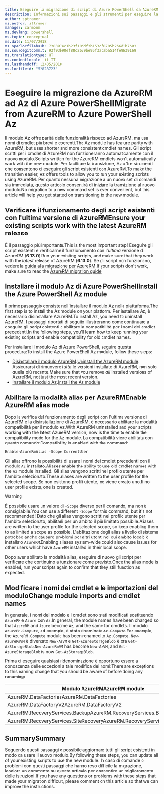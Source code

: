 ```yaml
---
title: Eseguire la migrazione di script di Azure PowerShell da AzureRM ad Az
description: Informazioni sui passaggi e gli strumenti per eseguire la migrazione di script dal modulo AzureRM al nuovo modulo Az.
author: sptramer
ms.author: sttramer
manager: carmonm
ms.devlang: powershell
ms.topic: conceptual
ms.date: 11/07/2018
ms.openlocfilehash: 720387ec1b23f10ddf2b153cf0705b2b6d1b7b82
ms.sourcegitcommit: 93f93b90ef88c2659be95f3acaba514fe9639169
ms.translationtype: HT
ms.contentlocale: it-IT
ms.lasthandoff: 12/05/2018
ms.locfileid: "52828723"
---
```

# <a name="migrate-from-azurerm-to-azure-powershell-az"></a><span data-ttu-id="4be1c-103">Eseguire la migrazione da AzureRM ad Az di Azure PowerShell</span><span class="sxs-lookup"><span data-stu-id="4be1c-103">Migrate from AzureRM to Azure PowerShell Az</span></span>

<span data-ttu-id="4be1c-104">Il modulo Az offre parità delle funzionalità rispetto ad AzureRM, ma usa nomi di cmdlet più brevi e coerenti.</span><span class="sxs-lookup"><span data-stu-id="4be1c-104">The Az module has feature parity with AzureRM, but uses shorter and more consistent cmdlet names.</span></span>
<span data-ttu-id="4be1c-105">Gli script scritti per i cmdlet di AzureRM non funzioneranno automaticamente con il nuovo modulo.</span><span class="sxs-lookup"><span data-stu-id="4be1c-105">Scripts written for the AzureRM cmdlets won't automatically work with the new module.</span></span> <span data-ttu-id="4be1c-106">Per facilitare la transizione, Az offre strumenti che consentono di eseguire gli script esistenti con AzureRM.</span><span class="sxs-lookup"><span data-stu-id="4be1c-106">To make the transition easier, Az offers tools to allow you to run your existing scripts using AzureRM.</span></span> <span data-ttu-id="4be1c-107">Per quanto nessuna migrazione a un nuovo set di comandi sia immediata, questo articolo consentirà di iniziare la transizione al nuovo modulo.</span><span class="sxs-lookup"><span data-stu-id="4be1c-107">No migration to a new command set is ever convenient, but this article will help you get started on transitioning to the new module.</span></span>

## <a name="ensure-your-existing-scripts-work-with-the-latest-azurerm-release"></a><span data-ttu-id="4be1c-108">Verificare il funzionamento degli script esistenti con l'ultima versione di AzureRM</span><span class="sxs-lookup"><span data-stu-id="4be1c-108">Ensure your existing scripts work with the latest AzureRM release</span></span>

<span data-ttu-id="4be1c-109">È il passaggio più importante.</span><span class="sxs-lookup"><span data-stu-id="4be1c-109">This is the most important step!</span></span> <span data-ttu-id="4be1c-110">Eseguire gli script esistenti e verificarne il funzionamento con l'_ultima_ versione di AzureRM (__6.13.0__).</span><span class="sxs-lookup"><span data-stu-id="4be1c-110">Run your existing scripts, and make sure that they work with the _latest_ release of AzureRM (__6.13.0__).</span></span> <span data-ttu-id="4be1c-111">Se gli script non funzionano, vedere la [guida alla migrazione per AzureRM](migration-guide.6.0.0.md).</span><span class="sxs-lookup"><span data-stu-id="4be1c-111">If your scripts don't work, make sure to read the [AzureRM migration guide](migration-guide.6.0.0.md).</span></span>

## <a name="install-the-azure-powershell-az-module"></a><span data-ttu-id="4be1c-112">Installare il modulo Az di Azure PowerShell</span><span class="sxs-lookup"><span data-stu-id="4be1c-112">Install the Azure PowerShell Az module</span></span>

<span data-ttu-id="4be1c-113">Il primo passaggio consiste nell'installare il modulo Az nella piattaforma.</span><span class="sxs-lookup"><span data-stu-id="4be1c-113">The first step is to install the Az module on your platform.</span></span> <span data-ttu-id="4be1c-114">Per installare Az, è necessario disinstallare AzureRM.</span><span class="sxs-lookup"><span data-stu-id="4be1c-114">To install Az, you need to uninstall AzureRM.</span></span>
<span data-ttu-id="4be1c-115">I passaggi riportati di seguito illustreranno come continuare a eseguire gli script esistenti e abilitare la compatibilità per i nomi dei cmdlet precedenti.</span><span class="sxs-lookup"><span data-stu-id="4be1c-115">In the following steps, you'll learn how to keep running your existing scripts and enable compatibility for old cmdlet names.</span></span>

<span data-ttu-id="4be1c-116">Per installare il modulo Az di Azure PowerShell, seguire questa procedura:</span><span class="sxs-lookup"><span data-stu-id="4be1c-116">To install the Azure PowerShell Az module, follow these steps:</span></span>

* <span data-ttu-id="4be1c-117">[Disinstallare il modulo AzureRM](uninstall-azurerm-ps.md).</span><span class="sxs-lookup"><span data-stu-id="4be1c-117">[Uninstall the AzureRM module](uninstall-azurerm-ps.md).</span></span> <span data-ttu-id="4be1c-118">Assicurarsi di rimuovere _tutte_ le versioni installate di AzureRM, non solo quella più recente.</span><span class="sxs-lookup"><span data-stu-id="4be1c-118">Make sure that you remove _all_ installed versions of AzureRM, not just the most recent version.</span></span>
* <span data-ttu-id="4be1c-119">[Installare il modulo Az](install-az-ps.md).</span><span class="sxs-lookup"><span data-stu-id="4be1c-119">[Install the Az module](install-az-ps.md)</span></span>

## <a name="a-namealiasesenable-azurerm-alias-mode"></a><span data-ttu-id="4be1c-120"><a name="aliases"/>Abilitare la modalità alias per AzureRM</span><span class="sxs-lookup"><span data-stu-id="4be1c-120"><a name="aliases"/>Enable AzureRM alias mode</span></span>

<span data-ttu-id="4be1c-121">Dopo la verifica del funzionamento degli script con l'ultima versione di AzureRM e la disinstallazione di AzureRM, è necessario abilitare la modalità compatibilità per il modulo Az.</span><span class="sxs-lookup"><span data-stu-id="4be1c-121">With AzureRM uninstalled and your scripts working with the latest AzureRM version, now is the time to enable the compatibility mode for the Az module.</span></span> <span data-ttu-id="4be1c-122">La compatibilità viene abilitata con questo comando:</span><span class="sxs-lookup"><span data-stu-id="4be1c-122">Compatibility is enabled with the command:</span></span>

```powershell-interactive
Enable-AzureRmAlias -Scope CurrentUser
```

<span data-ttu-id="4be1c-123">Gli alias offrono la possibilità di usare i nomi dei cmdlet precedenti con il modulo `Az` installato.</span><span class="sxs-lookup"><span data-stu-id="4be1c-123">Aliases enable the ability to use old cmdlet names with the `Az` module installed.</span></span> <span data-ttu-id="4be1c-124">Gli alias vengono scritti nel profilo utente per l'ambito selezionato.</span><span class="sxs-lookup"><span data-stu-id="4be1c-124">These aliases are written to the user profile for the selected scope.</span></span> <span data-ttu-id="4be1c-125">Se non esistono profili utente, ne viene creato uno.</span><span class="sxs-lookup"><span data-stu-id="4be1c-125">If no user profile exists, one is created.</span></span>

> [!WARNING]
>
> <span data-ttu-id="4be1c-126">È possibile usare un valore di `-Scope` diverso per il comando, ma non è consigliabile.</span><span class="sxs-lookup"><span data-stu-id="4be1c-126">You can use a different `-Scope` for this command, but it's not recommended!</span></span> <span data-ttu-id="4be1c-127">Dato che gli alias vengono scritti nel profilo utente per l'ambito selezionato, abilitarli per un ambito il più limitato possibile.</span><span class="sxs-lookup"><span data-stu-id="4be1c-127">Aliases are written to the user profile for the selected scope, so keep enabling them to as limited a scope as possible.</span></span> <span data-ttu-id="4be1c-128">L'abilitazione degli alias a livello di sistema potrebbe anche causare problemi per altri utenti nel cui ambito locale è installato `AzureRM`.</span><span class="sxs-lookup"><span data-stu-id="4be1c-128">Enabling aliases system-wide could also cause issues for other users which have `AzureRM` installed in their local scope.</span></span>

<span data-ttu-id="4be1c-129">Dopo aver abilitato la modalità alias, eseguire di nuovo gli script per verificare che continuino a funzionare come previsto.</span><span class="sxs-lookup"><span data-stu-id="4be1c-129">Once the alias mode is enabled, run your scripts again to confirm that they still function as expected.</span></span> 

## <a name="change-module-imports-and-cmdlet-names"></a><span data-ttu-id="4be1c-130">Modificare i nomi dei cmdlet e le importazioni del modulo</span><span class="sxs-lookup"><span data-stu-id="4be1c-130">Change module imports and cmdlet names</span></span>

<span data-ttu-id="4be1c-131">In generale, i nomi del modulo e i cmdlet sono stati modificati sostituendo `AzureRM` e `Azure` con `Az`.</span><span class="sxs-lookup"><span data-stu-id="4be1c-131">In general, the module names have been changed so that `AzureRM` and `Azure` become `Az`, and the same for cmdlets.</span></span>
<span data-ttu-id="4be1c-132">Il modulo `AzureRM.Compute`, ad esempio, è stato rinominato `Az.Compute`.</span><span class="sxs-lookup"><span data-stu-id="4be1c-132">For example, the `AzureRM.Compute` module has been renamed to `Az.Compute`.</span></span> <span data-ttu-id="4be1c-133">`New-AzureRmVM` è diventato `New-AzVM` e `Get-AzureStorageBlob` è ora `Get-AzStorageBlob`.</span><span class="sxs-lookup"><span data-stu-id="4be1c-133">`New-AzureRmVM` has become `New-AzVM`, and `Get-AzureStorageBlob` is now `Get-AzStorageBlob`.</span></span>

<span data-ttu-id="4be1c-134">Prima di eseguire qualsiasi ridenominazione è opportuno essere a conoscenza delle eccezioni a tale modifica dei nomi:</span><span class="sxs-lookup"><span data-stu-id="4be1c-134">There are exceptions to this naming change that you should be aware of before doing any renaming:</span></span>

| <span data-ttu-id="4be1c-135">Modulo AzureRM</span><span class="sxs-lookup"><span data-stu-id="4be1c-135">AzureRM module</span></span> | <span data-ttu-id="4be1c-136">Modulo Az</span><span class="sxs-lookup"><span data-stu-id="4be1c-136">Az module</span></span> |
|----------------|-----------|
| <span data-ttu-id="4be1c-137">AzureRM.DataFactories</span><span class="sxs-lookup"><span data-stu-id="4be1c-137">AzureRM.DataFactories</span></span> | <span data-ttu-id="4be1c-138">Az.DataFactory</span><span class="sxs-lookup"><span data-stu-id="4be1c-138">Az.DataFactory</span></span> |
| <span data-ttu-id="4be1c-139">AzureRM.DataFactoryV2</span><span class="sxs-lookup"><span data-stu-id="4be1c-139">AzureRM.DataFactoryV2</span></span> | <span data-ttu-id="4be1c-140">Az.DataFactory</span><span class="sxs-lookup"><span data-stu-id="4be1c-140">Az.DataFactory</span></span> |
| <span data-ttu-id="4be1c-141">AzureRM.RecoveryServices.Backup</span><span class="sxs-lookup"><span data-stu-id="4be1c-141">AzureRM.RecoveryServices.Backup</span></span> | <span data-ttu-id="4be1c-142">Az.RecoveryServices</span><span class="sxs-lookup"><span data-stu-id="4be1c-142">Az.RecoveryServices</span></span> |
| <span data-ttu-id="4be1c-143">AzureRM.RecoveryServices.SiteRecovery</span><span class="sxs-lookup"><span data-stu-id="4be1c-143">AzureRM.RecoveryServices.SiteRecovery</span></span> | <span data-ttu-id="4be1c-144">Az.RecoveryServices</span><span class="sxs-lookup"><span data-stu-id="4be1c-144">Az.RecoveryServices</span></span> |

## <a name="summary"></a><span data-ttu-id="4be1c-145">Summary</span><span class="sxs-lookup"><span data-stu-id="4be1c-145">Summary</span></span>

<span data-ttu-id="4be1c-146">Seguendo questi passaggi è possibile aggiornare tutti gli script esistenti in modo da usare il nuovo modulo.</span><span class="sxs-lookup"><span data-stu-id="4be1c-146">By following these steps, you can update all of your existing scripts to use the new module.</span></span> <span data-ttu-id="4be1c-147">In caso di domande o problemi con questi passaggi che hanno reso difficile la migrazione, lasciare un commento su questo articolo per consentire un miglioramento delle istruzioni.</span><span class="sxs-lookup"><span data-stu-id="4be1c-147">If you have any questions or problems with these steps that made your migration difficult, please comment on this article so that we can improve the instructions.</span></span>
